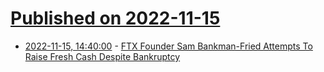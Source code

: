# [Published on 2022-11-15](index.md)

* [2022-11-15, 14:40:00](https://tech.slashdot.org/story/22/11/15/146215/ftx-founder-sam-bankman-fried-attempts-to-raise-fresh-cash-despite-bankruptcy?utm_source=rss1.0mainlinkanon&utm_medium=feed) - [FTX Founder Sam Bankman-Fried Attempts To Raise Fresh Cash Despite Bankruptcy](https://tech.slashdot.org/story/22/11/15/146215/ftx-founder-sam-bankman-fried-attempts-to-raise-fresh-cash-despite-bankruptcy?utm_source=rss1.0mainlinkanon&utm_medium=feed)
